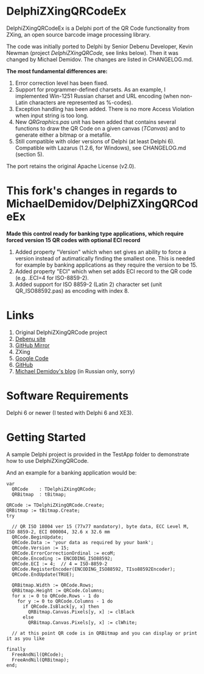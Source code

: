 DelphiZXingQRCodeEx
===================

DelphiZXingQRCodeEx is a Delphi port of the QR Code functionality from ZXing, an open source barcode image processing
library.

The code was initially ported to Delphi by Senior Debenu Developer, Kevin Newman (project *DelphiZXingQRCode,* see links
below). Then it was changed by Michael Demidov. The changes are listed in CHANGELOG.md.

**The most fundamental differences are:**

1. Error correction level has been fixed.
2. Support for programmer-defined charsets. As an example, I implemented Win-1251 Russian charset and URL encoding (when
non-Latin characters are represented as %-codes).
3. Exception handling has been added. There is no more Access Violation when input string is too long.
4. New *QRGraphics.pas* unit has been added that contains several functions to draw the QR Code on a given canvas (*TCanvas*) and
to generate either a bitmap or a metafile.
5. Still compatible with older versions of Delphi (at least Delphi 6). Compatible with Lazarus (1.2.6, for Windows),
see CHANGELOG.md (section 5).

The port retains the original Apache License (v2.0).

# This fork's changes in regards to MichaelDemidov/DelphiZXingQRCodeEx #

**Made this control ready for banking type applications, which require forced version 15 QR codes with optional ECI record**

1. Added property "Version" which when set gives an ability to force a version instead of autimatically finding the smallest one. 
This is needed for example by banking applications as they require the version to be 15.
2. Added property "ECI" which when set adds ECI record to the QR code (e.g. .ECI=4 for ISO-8859-2). 
3. Added support for ISO 8859-2 (Latin 2) character set (unit QR_ISO88592.pas) as encoding with index 8. 


# Links #

1. Original DelphiZXingQRCode project
  1. [Debenu site](http://www.debenu.com/open-source/delphizxingqrcode-open-source-delphi-qr-code-generator/)
  2. [GitHub Mirror](https://github.com/debenu/DelphiZXingQRCode/)
2. ZXing
  1. [Google Code](https://code.google.com/p/zxing/)
  2. [GitHub](https://github.com/zxing/zxing)
3. [Michael Demidov's blog](http://mik-demidov.blogspot.ru) (in Russian only, sorry)

# Software Requirements #

Delphi 6 or newer (I tested with Delphi 6 and XE3).

# Getting Started #

A sample Delphi project is provided in the TestApp folder to demonstrate how to use DelphiZXingQRCode.

And an example for a banking application would be:
<pre><code>var
  QRCode    : TDelphiZXingQRCode;
  QRBitmap  : tBitmap;
    
QRCode := TDelphiZXingQRCode.Create;
QRBitmap := tBitmap.Create;
try

  // QR ISO 18004 ver 15 (77x77 mandatory), byte data, ECC Level M, ISO 8859-2, ECI 000004, 32.6 x 32.6 mm
  QRCode.BeginUpdate;
  QRCode.Data := 'your data as required by your bank';
  QRCode.Version := 15;
  QRCode.ErrorCorrectionOrdinal := ecoM;
  QRCode.Encoding := ENCODING_ISO88592;
  QRCode.ECI := 4;  // 4 = ISO-8859-2
  QRCode.RegisterEncoder(ENCODING_ISO88592, TIso88592Encoder);
  QRCode.EndUpdate(TRUE);

  QRBitmap.Width := QRCode.Rows;
  QRBitmap.Height := QRCode.Columns;
  for x := 0 to QRCode.Rows - 1 do
    for y := 0 to QRCode.Columns - 1 do
      if QRCode.IsBlack[y, x] then
        QRBitmap.Canvas.Pixels[y, x] := clBlack
	  else
        QRBitmap.Canvas.Pixels[y, x] := clWhite;
	  
  // at this point QR code is in QRBitmap and you can display or print it as you like

finally
  FreeAndNil(QRCode);
  FreeAndNil(QRBitmap);
end;

</code></pre>

